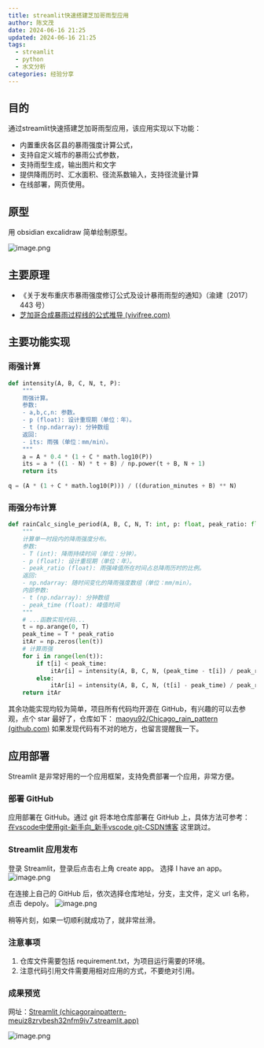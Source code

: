 ```yaml
---
title: streamlit快速搭建芝加哥雨型应用
author: 陈文茂
date: 2024-06-16 21:25
updated: 2024-06-16 21:25
tags:
  - streamlit
  - python
  - 水文分析
categories: 经验分享
---
```

<meta name="referrer" content="no-referrer" />

## 目的
通过streamlit快速搭建芝加哥雨型应用，该应用实现以下功能：
- 内置重庆各区县的暴雨强度计算公式，
- 支持自定义城市的暴雨公式参数，
- 支持雨型生成，输出图片和文字
- 提供降雨历时、汇水面积、径流系数输入，支持径流量计算
- 在线部署，网页使用。
## 原型
用 obsidian excalidraw 简单绘制原型。

![image.png](https://gitee.com/chenwenmao/picbed/raw/master/img/202406162135564.png)

## 主要原理

- 《关于发布重庆市暴雨强度修订公式及设计暴雨雨型的通知》（渝建〔2017〕443 号）
-  [芝加哥合成暴雨过程线的公式推导 (vivifree.com)](https://www.vivifree.com/rain-model-chicago-formula.html)
## 主要功能实现
### 雨强计算
```python
def intensity(A, B, C, N, t, P):
    """
    雨强计算。
    参数:
    - a,b,c,n: 参数。
    - p (float): 设计重现期（单位：年）。
    - t (np.ndarray): 分钟数组
    返回:
    - its: 雨强（单位：mm/min）。
    """
    a = A * 0.4 * (1 + C * math.log10(P))
    its = a * ((1 - N) * t + B) / np.power(t + B, N + 1)
    return its
    
q = (A * (1 + C * math.log10(P))) / ((duration_minutes + B) ** N)
```
### 雨强分布计算
```python
def rainCalc_single_period(A, B, C, N, T: int, p: float, peak_ratio: float):
    """
    计算单一时段内的降雨强度分布。
    参数:
    - T (int): 降雨持续时间（单位：分钟）。
    - p (float): 设计重现期（单位：年）。
    - peak_ratio (float): 雨强峰值所在时间占总降雨历时的比例。
    返回:
    - np.ndarray: 随时间变化的降雨强度数组（单位：mm/min）。
    内部参数:
    - t (np.ndarray): 分钟数组
    - peak_time (float): 峰值时间
    """
    # ...函数实现代码...
    t = np.arange(0, T)
    peak_time = T * peak_ratio
    itAr = np.zeros(len(t))
    # 计算雨强
    for i in range(len(t)):
        if t[i] < peak_time:
            itAr[i] = intensity(A, B, C, N, (peak_time - t[i]) / peak_ratio, p) / 60
        else:
            itAr[i] = intensity(A, B, C, N, (t[i] - peak_time) / peak_ratio, p) / 60
    return itAr
```

其余功能实现均较为简单，项目所有代码均开源在 GitHub，有兴趣的可以去参观，点个 star 最好了，仓库如下：
[maoyu92/Chicago_rain_pattern (github.com)](https://github.com/maoyu92/Chicago_rain_pattern)
如果发现代码有不对的地方，也留言提醒我一下。
## 应用部署
Streamlit 是非常好用的一个应用框架，支持免费部署一个应用，非常方便。
### 部署 GitHub
应用部署在 GitHub。通过 git 将本地仓库部署在 GitHub 上，具体方法可参考：
[在vscode中使用git-新手向_新手vscode git-CSDN博客](https://blog.csdn.net/weixin_42984235/article/details/136906942)
这里跳过。
### Streamlit 应用发布
登录 Streamlit，登录后点击右上角 create app。
选择 I have an app。
![image.png](https://gitee.com/chenwenmao/picbed/raw/master/img/202406162151546.png)

在连接上自己的 GitHub 后，依次选择仓库地址，分支，主文件，定义 url 名称，点击 depoly。
![image.png](https://gitee.com/chenwenmao/picbed/raw/master/img/202406162152131.png)

稍等片刻，如果一切顺利就成功了，就非常丝滑。

### 注意事项
1. 仓库文件需要包括 requirement.txt，为项目运行需要的环境。
2. 注意代码引用文件需要用相对应用的方式，不要绝对引用。

### 成果预览

网址：[Streamlit (chicagorainpattern-meuiz8zrvbesh32nfm9iv7.streamlit.app)](https://chicagorainpattern-meuiz8zrvbesh32nfm9iv7.streamlit.app/)

![image.png](https://gitee.com/chenwenmao/picbed/raw/master/img/202406162156332.png)








